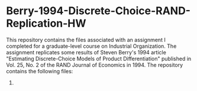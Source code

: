 Berry-1994-Discrete-Choice-RAND-Replication-HW
==============================================
This repository contains the files associated with an assignment I completed for a graduate-level course on Industrial Organization.  The assignment replicates some results of Steven Berry's 1994 article "Estimating Discrete-Choice Models of Product Differentiation" published in Vol. 25, No. 2 of the RAND Journal of Economics in 1994.  The repository contains the following files:

1. 
